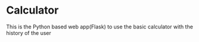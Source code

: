 # Calculator
This is the Python based web app(Flask) to use the basic calculator with the history of the user
